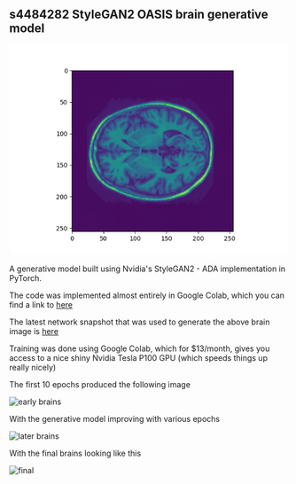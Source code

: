 ## s4484282 StyleGAN2 OASIS brain generative model

![brain teaser](https://github.com/Despicable-bee/PatternFlow/blob/s4484282_branch/example_brain_output.png)

A generative model built using Nvidia's StyleGAN2 - ADA implementation in 
PyTorch.

The code was implemented almost entirely in Google Colab, which you can find
a link to [here](https://github.com/Despicable-bee/PatternFlow/blob/s4484282_branch/StyleGAN2_ADA.ipynb)

The latest network snapshot that was used to generate the above brain image is [here](https://drive.google.com/file/d/13OisU2n5B6a5U4najs3ZWPwyvWGXOLEy/view?usp=sharing)

Training was done using Google Colab, which for $13/month, gives you access to a nice shiny Nvidia Tesla P100 GPU (which speeds things up really nicely)

The first 10 epochs produced the following image

![early brains](https://drive.google.com/file/d/1-jqSodnf2nAq1mdDVR3cQmOIhsh-Aipm/view?usp=sharing)

With the generative model improving with various epochs

![later brains](https://drive.google.com/file/d/1-thxibEDnQvTX3SyRdiXQJnweIjwdaGI/view?usp=sharing)

With the final brains looking like this

![final](https://drive.google.com/file/d/13LFYSLCd0wgRMnkDvfuG7PvRdtoqtVt5/view?usp=sharing)



